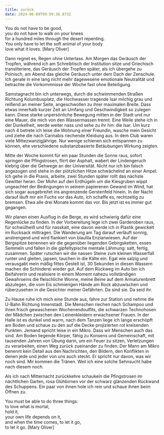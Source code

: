 ```yaml
---
title: zurück
date: 2024-06-09T09:59:38.873Z
---
```

You do not have to be good,\
you do not have to walk on your knees\
for a hundred miles through the desert repenting.\
You only have to let the soft animal of your body\
love what it loves.                           \[Mary Oliver]                                                                                            

Dann regnet es, Regen ohne Unterlass. Am Morgen das Geräusch der Tropfen, während ich am Schreibtisch der Institution sitze und Griechisch transliteriere, das Geräusch der Tropfen später, als ich übergehe zu Polnisch, am Abend das gleiche Geräusch unter dem Dach der Zenschule. Ich gerate in eine lang nicht mehr dagewesene emotionale Neutralität und betrachte die Vorkommnisse der Woche fast ohne Beteiligung.

Samstagnacht bin ich unterwegs, durch die schwimmenden Straßen Richtung Kolumbusplatz, die Hochwasser tragende Isar milchig grau und reißend an meiner Seite, angeschwollen zu ihrer maximalen Breite. Dass etwas innerhalb kurzer Zeit an Umfang und Geschwindigkeit so zulegen kann. Diese starke unpersönliche Bewegung mitten in der Stadt und nur eine Mauer, die mich von den Wassermassen trennt. Eine Weile stehe ich in der Dunkelheit, werde weiter nass und sehe zu ihr hin: die Isar. Um kurz nach 4 betrete ich leise die Wohnung einer Freundin, wasche mein Gesicht und ziehe die nach Cannabis riechende Kleidung aus. In dem Club waren viele Mittezwanzigjährige. Nur wenige schienen sich entspannen zu können, ehe verschiedene substanzbasierte Betäubungen Wirkung zeigten.

Mitte der Woche kommt für ein paar Stunden die Sonne raus, sofort springen die Pfingstrosen, flirrt der Asphalt, wabert der Lindengeruch klebrig über die Gehwege an der Universität. Nicht nur ich bin falsch angezogen und stehe in der plötzlichen Hitze schwächelnd an einer Ampel. Ich gehe in die Praxis, arbeite, zwei Stunden später rollt das nächste Gewitter heran. Der Mohn auf den Erdhügeln um die Kiesgruben wippt ungeachtet der Bedingungen in seinem papierenen Gewand im Wind, hat sich sogar ausgebreitet ins angrenzende Gerstenfeld hinein. In der Nacht darauf läuft mir ein Fuchs vor das Auto, ich schaffe es, rechtzeitig zu bremsen. Etwa alle drei Monate kommt das vor. Bis jetzt ist es immer gut gegangen. 

Wir planen einen Ausflug in die Berge, es wird schwierig dafür eine Regenlücke zu finden. In der Vorbereitung lege ich zwei Garderoben raus, für schwülheiß und für nasskalt, eine davon werde ich in Plastik gewickelt im Rucksack mittragen. Die Wanderung am Tag darauf verläuft sonnig, anstrengend und wird flankiert von blaulila Enzianwiesen. Auf der Bergspitze benennen wir die gegenüber liegenden Gebirgsketten, essen Semmeln und fallen in die gipfeltypische mentale Lähmung: satt, fertig, zusammen. Später rutschen wir die nassen Steine zum kleinen Wasserfall runter und gleiten, japsen, tauchen in die Kälte ein. Egal wie salzig und verausgabt mein mäßig fittes Gestell ist, 30 Sekunden in diesen Wassern machen die Schinderei wieder gut. Auf dem Rückweg im Auto bin ich Beifahrerin und realisiere in einem Moment nahezu vollständigen Gewahrseins die fleischliche Wonne, meine Beine auf dem Armaturenbrett abzulegen, die vom Eis schmierigen Hände am Rock abzuwischen und rüberzusehen in die Gesichter meiner Gefährten. Da sind sie. Da seid ihr.

Zu Hause ruhe ich mich eine Stunde aus, fahre zur Station und nehme die U-Bahn Richtung Innenstadt. Die Menschen riechen nach Schampoo und ihren frisch gewaschenen Wochenendoutfits, die schwarzen Technohosen der Mädchen zwischen den Leinenkleidern erwachsener Frauen. In der Halle ist es dunkel und warm, nach dem Tanzen liege ich lange erschöpft am Boden und schaue zu den auf die Decke projizierten rot kreisenden Punkten. Jemand spricht leise in ein Mikro. Dass wir Menschen auch das sind. Am Boden liegende Körper, fähig zu Konsens und Gemeinschaft, mit tausenden Jahren von Übung darin, um ein Feuer zu sitzen, Verletzungen zu verarbeiten, einen Weg zurück zueinander zu finden. Der Mann am Mikro benennt kein Detail aus den Nachrichten, den Bildern, den Konflikten in denen jede und jeder von uns auch steckt. Er spricht nur davon, was wir noch sind. Mir kommen die Tränen. Weil ich eine solche Sehnsucht habe nach diesem noch.

Als ich nach Mitternacht zurückkehre schaukeln die Pfingstrosen im nächtlichen Garten, rosa Glühbirnen vor der schwarz glänzenden Rückwand des Schuppens. Ein paar von ihnen hole ich rein und schaue ihnen beim Öffnen zu.

You must be able to do three things:\
to love what is mortal,\
hold it, \
your own life depends on it,\
and when the time comes, to let it go,\
to let it go.                      \[Mary Oliver]